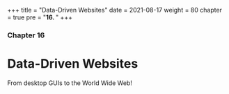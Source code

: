 +++
title = "Data-Driven Websites"
date = 2021-08-17
weight = 80
chapter = true
pre = "<b>16.  </b>"
+++

### Chapter 16

# Data-Driven Websites

From desktop GUIs to the World Wide Web!
